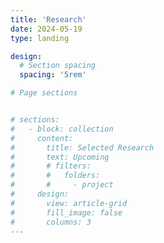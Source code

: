 ```yaml
---
title: 'Research'
date: 2024-05-19
type: landing

design:
  # Section spacing
  spacing: '5rem'

# Page sections


# sections:
#   - block: collection
#     content:
#       title: Selected Research
#       text: Upcoming
#       # filters:
#       #   folders:
#       #     - project
#     design:
#       view: article-grid
#       fill_image: false
#       columns: 3
---
```

